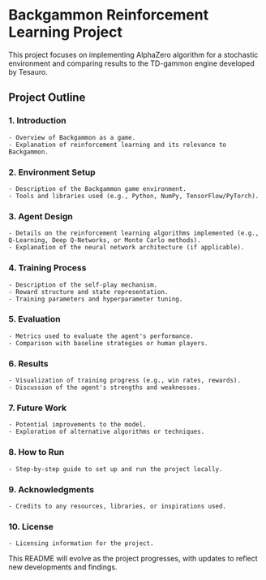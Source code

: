 # Backgammon Reinforcement Learning Project

This project focuses on implementing AlphaZero algorithm for a stochastic environment and comparing results to the TD-gammon engine developed by Tesauro. 

## Project Outline

### 1. **Introduction**
    - Overview of Backgammon as a game.
    - Explanation of reinforcement learning and its relevance to Backgammon.

### 2. **Environment Setup**
    - Description of the Backgammon game environment.
    - Tools and libraries used (e.g., Python, NumPy, TensorFlow/PyTorch).

### 3. **Agent Design**
    - Details on the reinforcement learning algorithms implemented (e.g., Q-Learning, Deep Q-Networks, or Monte Carlo methods).
    - Explanation of the neural network architecture (if applicable).

### 4. **Training Process**
    - Description of the self-play mechanism.
    - Reward structure and state representation.
    - Training parameters and hyperparameter tuning.

### 5. **Evaluation**
    - Metrics used to evaluate the agent's performance.
    - Comparison with baseline strategies or human players.

### 6. **Results**
    - Visualization of training progress (e.g., win rates, rewards).
    - Discussion of the agent's strengths and weaknesses.

### 7. **Future Work**
    - Potential improvements to the model.
    - Exploration of alternative algorithms or techniques.

### 8. **How to Run**
    - Step-by-step guide to set up and run the project locally.

### 9. **Acknowledgments**
    - Credits to any resources, libraries, or inspirations used.

### 10. **License**
    - Licensing information for the project.

This README will evolve as the project progresses, with updates to reflect new developments and findings.